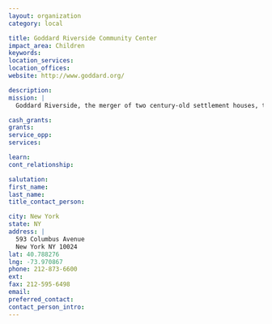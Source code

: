 ```yaml
---
layout: organization
category: local

title: Goddard Riverside Community Center
impact_area: Children
keywords: 
location_services: 
location_offices: 
website: http://www.goddard.org/

description: 
mission: |
  Goddard Riverside, the merger of two century-old settlement houses, today serves thousands of people with programs from early childhood education, afterschool activities and college access to outreach to homeless people, supportive housing and programs for older adults.

cash_grants: 
grants: 
service_opp: 
services: 

learn: 
cont_relationship: 

salutation: 
first_name: 
last_name: 
title_contact_person: 

city: New York
state: NY
address: |
  593 Columbus Avenue    
  New York NY 10024
lat: 40.788276
lng: -73.970867
phone: 212-873-6600
ext: 
fax: 212-595-6498
email: 
preferred_contact: 
contact_person_intro: 
---
```

